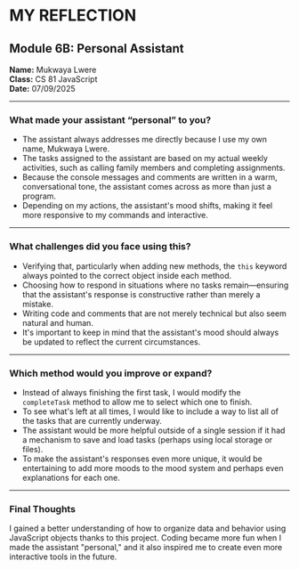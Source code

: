 # MY REFLECTION

## Module 6B: Personal Assistant  
**Name:** Mukwaya Lwere  
**Class:** CS 81 JavaScript  
**Date:** 07/09/2025

---

### What made your assistant “personal” to you?

- The assistant always addresses me directly because I use my own name, Mukwaya Lwere.
- The tasks assigned to the assistant are based on my actual weekly activities, such as calling family members and completing assignments.
- Because the console messages and comments are written in a warm, conversational tone, the assistant comes across as more than just a program.
- Depending on my actions, the assistant's mood shifts, making it feel more responsive to my commands and interactive.

---

### What challenges did you face using this?

- Verifying that, particularly when adding new methods, the `this` keyword always pointed to the correct object inside each method.
- Choosing how to respond in situations where no tasks remain—ensuring that the assistant's response is constructive rather than merely a mistake.
- Writing code and comments that are not merely technical but also seem natural and human.
- It's important to keep in mind that the assistant's mood should always be updated to reflect the current circumstances.

---

### Which method would you improve or expand?

- Instead of always finishing the first task, I would modify the `completeTask` method to allow me to select which one to finish.
- To see what's left at all times, I would like to include a way to list all of the tasks that are currently underway.
- The assistant would be more helpful outside of a single session if it had a mechanism to save and load tasks (perhaps using local storage or files).
- To make the assistant's responses even more unique, it would be entertaining to add more moods to the mood system and perhaps even explanations for each one.

---

### Final Thoughts

I gained a better understanding of how to organize data and behavior using JavaScript objects thanks to this project. Coding became more fun when I made the assistant "personal," and it also inspired me to create even more interactive tools in the future.
